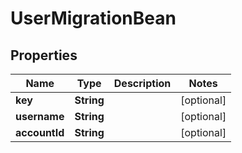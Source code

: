 

# UserMigrationBean


## Properties

| Name | Type | Description | Notes |
|------------ | ------------- | ------------- | -------------|
|**key** | **String** |  |  [optional] |
|**username** | **String** |  |  [optional] |
|**accountId** | **String** |  |  [optional] |



